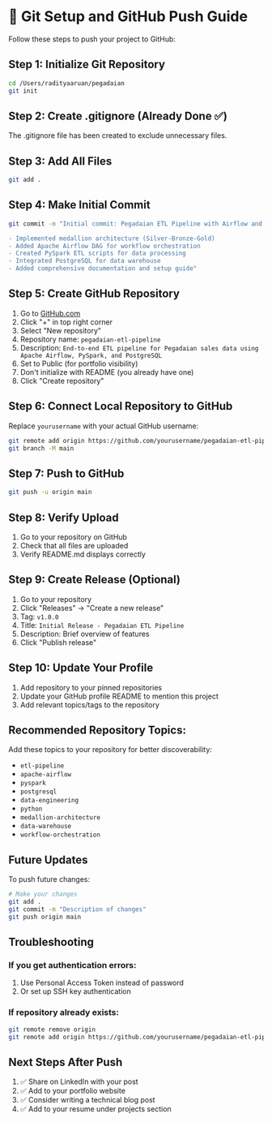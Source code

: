 # 🚀 Git Setup and GitHub Push Guide

Follow these steps to push your project to GitHub:

## Step 1: Initialize Git Repository

```bash
cd /Users/radityaaruan/pegadaian
git init
```

## Step 2: Create .gitignore (Already Done ✅)

The .gitignore file has been created to exclude unnecessary files.

## Step 3: Add All Files

```bash
git add .
```

## Step 4: Make Initial Commit

```bash
git commit -m "Initial commit: Pegadaian ETL Pipeline with Airflow and PySpark

- Implemented medallion architecture (Silver-Bronze-Gold)
- Added Apache Airflow DAG for workflow orchestration
- Created PySpark ETL scripts for data processing
- Integrated PostgreSQL for data warehouse
- Added comprehensive documentation and setup guide"
```

## Step 5: Create GitHub Repository

1. Go to [GitHub.com](https://github.com)
2. Click "+" in top right corner
3. Select "New repository"
4. Repository name: `pegadaian-etl-pipeline`
5. Description: `End-to-end ETL pipeline for Pegadaian sales data using Apache Airflow, PySpark, and PostgreSQL`
6. Set to Public (for portfolio visibility)
7. Don't initialize with README (you already have one)
8. Click "Create repository"

## Step 6: Connect Local Repository to GitHub

Replace `yourusername` with your actual GitHub username:

```bash
git remote add origin https://github.com/yourusername/pegadaian-etl-pipeline.git
git branch -M main
```

## Step 7: Push to GitHub

```bash
git push -u origin main
```

## Step 8: Verify Upload

1. Go to your repository on GitHub
2. Check that all files are uploaded
3. Verify README.md displays correctly

## Step 9: Create Release (Optional)

1. Go to your repository
2. Click "Releases" → "Create a new release"
3. Tag: `v1.0.0`
4. Title: `Initial Release - Pegadaian ETL Pipeline`
5. Description: Brief overview of features
6. Click "Publish release"

## Step 10: Update Your Profile

1. Add repository to your pinned repositories
2. Update your GitHub profile README to mention this project
3. Add relevant topics/tags to the repository

## Recommended Repository Topics:

Add these topics to your repository for better discoverability:

- `etl-pipeline`
- `apache-airflow`
- `pyspark`
- `postgresql`
- `data-engineering`
- `python`
- `medallion-architecture`
- `data-warehouse`
- `workflow-orchestration`

## Future Updates

To push future changes:

```bash
# Make your changes
git add .
git commit -m "Description of changes"
git push origin main
```

## Troubleshooting

### If you get authentication errors:
1. Use Personal Access Token instead of password
2. Or set up SSH key authentication

### If repository already exists:
```bash
git remote remove origin
git remote add origin https://github.com/yourusername/pegadaian-etl-pipeline.git
```

## Next Steps After Push

1. ✅ Share on LinkedIn with your post
2. ✅ Add to your portfolio website
3. ✅ Consider writing a technical blog post
4. ✅ Add to your resume under projects section
